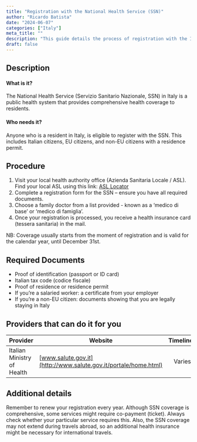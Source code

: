 ```yaml
---
title: "Registration with the National Health Service (SSN)"
author: "Ricardo Batista"
date: "2024-06-07"
categories: ["Italy"]
meta_title: ""
description: "This guide details the process of registration with the Italian National Health Service (Servizio Sanitario Nazionale, SSN)"
draft: false
---
```


## Description
#### What is it?
The National Health Service (Servizio Sanitario Nazionale, SSN) in Italy is a public health system that provides comprehensive health coverage to residents. 

#### Who needs it?
Anyone who is a resident in Italy, is eligible to register with the SSN. This includes Italian citizens, EU citizens, and non-EU citizens with a residence permit.

## Procedure
1. Visit your local health authority office (Azienda Sanitaria Locale / ASL). Find your local ASL using this link: [ASL Locator](http://www.salute.gov.it/portale/temi/p2_6.jsp?lingua=italiano&id=3680&area=Le%20ASL&menu=vuoto)
2. Complete a registration form for the SSN – ensure you have all required documents. 
3. Choose a family doctor from a list provided - known as a ‘medico di base’ or ‘medico di famiglia’.
4. Once your registration is processed, you receive a health insurance card (tessera sanitaria) in the mail.

NB: Coverage usually starts from the moment of registration and is valid for the calendar year, until December 31st.

## Required Documents
- Proof of identification (passport or ID card)
- Italian tax code (codice fiscale)
- Proof of residence or residence permit
- If you’re a salaried worker: a certificate from your employer
- If you’re a non-EU citizen: documents showing that you are legally staying in Italy

## Providers that can do it for you

| Provider        |     Website     |     Timelines    |       Cost      |
| --------------- | --------------- |  :-------------: | :-------------: |
| Italian Ministry of Health      |  [www.salute.gov.it](http://www.salute.gov.it/portale/home.html)       |      Varies      |        Free       |

## Additional details
Remember to renew your registration every year. Although SSN coverage is comprehensive, some services might require co-payment (ticket). Always check whether your particular service requires this. Also, the SSN coverage may not extend during travels abroad, so an additional health insurance might be necessary for international travels.
